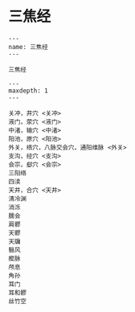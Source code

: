 # 三焦经

```{figure} assets/img/2022-01-13-12-09-44.png
---
name: 三焦经
---

三焦经
```

```{toctree}
---
maxdepth: 1
---

关冲，井穴 <关冲>
液门，荥穴 <液门>
中渚，输穴 <中渚>
阳池，原穴 <阳池>
外关，络穴，八脉交会穴，通阳维脉 <外关>
支沟，经穴 <支沟>
会宗，郄穴 <会宗>
三阳络
四渎
天井，合穴 <天井>
清冷渊
消泺
臑会
肩髎
天髎
天牖
翳风
瘈脉
颅息
角孙
耳门
耳和髎
丝竹空
```